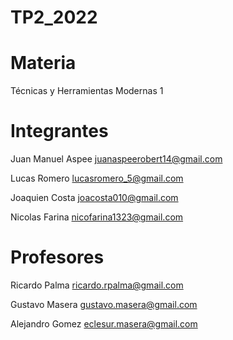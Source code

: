 # TP2_2022

# Materia
Técnicas y Herramientas Modernas 1

# Integrantes
Juan Manuel Aspee juanaspeerobert14@gmail.com

Lucas Romero lucasromero_5@gmail.com

Joaquien Costa joacosta010@gmail.com

Nicolas Farina nicofarina1323@gmail.com

# Profesores
Ricardo Palma
ricardo.rpalma@gmail.com

Gustavo Masera
gustavo.masera@gmail.com

Alejandro Gomez
eclesur.masera@gmail.com
